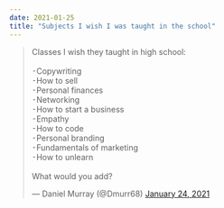 ```yaml
---
date: 2021-01-25
title: "Subjects I wish I was taught in the school"
---
```


<blockquote class="twitter-tweet"><p lang="en" dir="ltr">Classes I wish they taught in high school:<br><br>⁃Copywriting <br>⁃How to sell<br>⁃Personal finances <br>⁃Networking <br>⁃How to start a business<br>⁃Empathy<br>⁃How to code<br>⁃Personal branding<br>⁃Fundamentals of marketing <br>⁃How to unlearn <br><br>What would you add?</p>&mdash; Daniel Murray (@Dmurr68) <a href="https://twitter.com/Dmurr68/status/1353401458310279168?ref_src=twsrc%5Etfw">January 24, 2021</a></blockquote> <script async src="https://platform.twitter.com/widgets.js" charset="utf-8"></script>